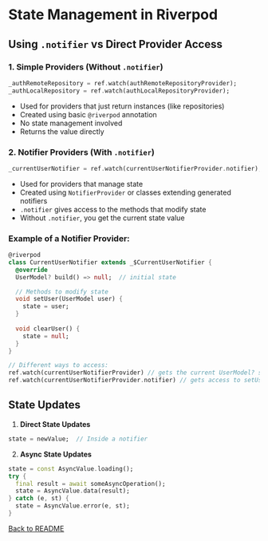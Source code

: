 # State Management in Riverpod

## Using `.notifier` vs Direct Provider Access

### 1. Simple Providers (Without `.notifier`)
```dart
_authRemoteRepository = ref.watch(authRemoteRepositoryProvider);
_authLocalRepository = ref.watch(authLocalRepositoryProvider);
```
- Used for providers that just return instances (like repositories)
- Created using basic `@riverpod` annotation
- No state management involved
- Returns the value directly

### 2. Notifier Providers (With `.notifier`)
```dart
_currentUserNotifier = ref.watch(currentUserNotifierProvider.notifier);
```
- Used for providers that manage state
- Created using `NotifierProvider` or classes extending generated notifiers
- `.notifier` gives access to the methods that modify state
- Without `.notifier`, you get the current state value

### Example of a Notifier Provider:
```dart
@riverpod
class CurrentUserNotifier extends _$CurrentUserNotifier {
  @override
  UserModel? build() => null;  // initial state

  // Methods to modify state
  void setUser(UserModel user) {
    state = user;
  }
  
  void clearUser() {
    state = null;
  }
}

// Different ways to access:
ref.watch(currentUserNotifierProvider) // gets the current UserModel? state
ref.watch(currentUserNotifierProvider.notifier) // gets access to setUser() and clearUser() methods
```

## State Updates
1. **Direct State Updates**
```dart
state = newValue;  // Inside a notifier
```

2. **Async State Updates**
```dart
state = const AsyncValue.loading();
try {
  final result = await someAsyncOperation();
  state = AsyncValue.data(result);
} catch (e, st) {
  state = AsyncValue.error(e, st);
}
```

[Back to README](README.md)
